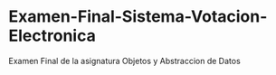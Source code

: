 # Examen-Final-Sistema-Votacion-Electronica
Examen Final de la asignatura Objetos y Abstraccion de Datos
